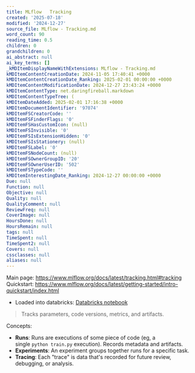 ```yaml
---
title: MLflow   Tracking
created: '2025-07-18'
modified: '2024-12-27'
source_file: MLflow - Tracking.md
word_count: 90
reading_time: 0.5
children: 0
grandchildren: 0
ai_abstract: null
ai_key_terms: []
_kMDItemDisplayNameWithExtensions: MLflow - Tracking.md
kMDItemContentCreationDate: 2024-11-05 17:40:41 +0000
kMDItemContentCreationDate_Ranking: 2025-02-01 00:00:00 +0000
kMDItemContentModificationDate: 2024-12-27 23:43:24 +0000
kMDItemContentType: net.daringfireball.markdown
kMDItemContentTypeTree: (
kMDItemDateAdded: 2025-02-01 17:16:38 +0000
kMDItemDocumentIdentifier: '97074'
kMDItemFSCreatorCode: ''
kMDItemFSFinderFlags: '0'
kMDItemFSHasCustomIcon: (null)
kMDItemFSInvisible: '0'
kMDItemFSIsExtensionHidden: '0'
kMDItemFSIsStationery: (null)
kMDItemFSLabel: '0'
kMDItemFSNodeCount: (null)
kMDItemFSOwnerGroupID: '20'
kMDItemFSOwnerUserID: '502'
kMDItemFSTypeCode: ''
kMDItemInterestingDate_Ranking: 2024-12-27 00:00:00 +0000
Due: null
Function: null
Objective: null
Quality: null
QualityComment: null
ReviewFreq: null
CoverImage: null
HoursDone: null
HoursRemain: null
tags: null
TimeSpent: null
TimeSpent2: null
Covers: null
cssclasses: null
aliases: null
---
```



Main page: https://www.mlflow.org/docs/latest/tracking.html#tracking
Quickstart: https://www.mlflow.org/docs/latest/getting-started/intro-quickstart/index.html
- Loaded into databricks: [Databricks notebook](https://community.cloud.databricks.com/#notebook/306626164773736/command/306626164773737)

> Tracks parameters, code versions, metrics, and artifacts.


Concepts:
- **Runs**: Runs are executions of some piece of code (eg, a single `python train.py` execution). Records metadata and artifacts.
- **Experiments**: An experiment groups together runs for a specific task.
- **Tracing**: Each "trace" is data that's recorded for future review, debugging, or analysis.

